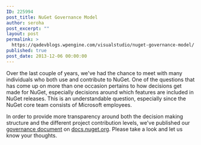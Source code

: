 ```yaml
---
ID: 225994
post_title: NuGet Governance Model
author: seroha
post_excerpt: ""
layout: post
permalink: >
  https://qadevblogs.wpengine.com/visualstudio/nuget-governance-model/
published: true
post_date: 2013-12-06 00:00:00
---
```

Over the last couple of years, we've had the chance to meet with many individuals who both use and contribute to NuGet. One of the questions that has come up on more than one occasion pertains to how decisions get made for NuGet, especially decisions around which features are included in NuGet releases. This is an understandable question, especially since the NuGet core team consists of Microsoft employees.

In order to provide more transparency around both the decision making structure and the different project contribution levels, we've published our [governance document][1] on [docs.nuget.org][2]. Please take a look and let us know your thoughts.

 [1]: http://docs.nuget.org/docs/reference/governance
 [2]: http://docs.nuget.org